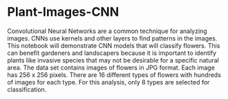 # Plant-Images-CNN
Convolutional Neural Networks are a common technique for analyzing images. CNNs use kernels and other layers to find patterns in the images. This notebook will 
demonstrate CNN models that will classify flowers. This can benefit gardeners and landscapers because it is important to identify plants 
like invasive species that may not be desirable for a specific natural area. The data set contains images of flowers in JPG format. Each image has 256 x 256 pixels. 
There are 16 different types of flowers with hundreds of images for each type. For this analysis, only 8 types are selected for classification.

